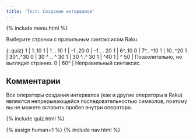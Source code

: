 ```yaml
---
title: 'Тест: Создание интервалов'
---
```


{% include menu.html %}

Выберите строчки с правильным синтаксисом Raku.

{:.quiz}
1 | 1..10
1 | 1 .. 10
1 | -1..20
0 | -1 . . 20
1 | 6^..10
0 | 7^.. ^10
1 | 10..^20
1 | 30^..^30
0 | 30 ^ .. ^ 30
1 | 30 ^..^ 30
1 | ^40
1 | ^ 50 | Позволительно, но выглядит странно.
0 | 60^ | Неправильный синтаксис.

## Комментарии

Все операторы создания интервалов (как и другие операторы в Raku) являются
непрерывающейся последовательностью символов, поэтому вы не можете вставить
пробел внутри оператора.

{% include quiz.html %}

{% assign human=1 %}
{% include nav.html %}
